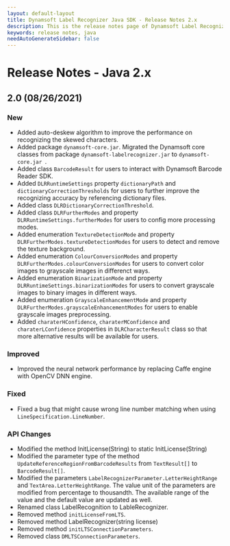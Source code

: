 ```yaml
---
layout: default-layout
title: Dynamsoft Label Recognizer Java SDK - Release Notes 2.x
description: This is the release notes page of Dynamsoft Label Recognizer for Java SDK version 2.x.
keywords: release notes, java
needAutoGenerateSidebar: false
---
```


# Release Notes - Java 2.x

## 2.0 (08/26/2021)

### New
- Added auto-deskew algorithm to improve the performance on recognizing the skewed characters. 
- Added package `dynamsoft-core.jar`. Migrated the Dynamsoft core classes from package `dynamsoft-labelrecognizer.jar` to `dynamsoft-core.jar `.
- Added class `BarcodeResult` for users to interact with Dynamsoft Barcode Reader SDK.
- Added `DLRRuntimeSettings` property `dictionaryPath` and `dictionaryCorrectionThresholds` for users to further improve the recognizing accuracy by referencing dictionary files.
- Added class `DLRDictionaryCorrectionThreshold`.
- Added class `DLRFurtherModes` and property `DLRRuntimeSettings.furtherModes` for users to config more processing modes.
- Added enumeration `TextureDetectionMode` and property `DLRFurtherModes.textureDetectionModes` for users to detect and remove the texture background.
- Added enumeration `ColourConversionModes` and property `DLRFurtherModes.colourConversionModes` for users to convert color images to grayscale images in differenct ways. 
- Added enumeration `BinarizationMode` and property `DLRRuntimeSettings.binarizationModes` for users to convert grayscale images to binary images in different ways. 
- Added enumeration `GrayscaleEnhancementMode` and property `DLRFurtherModes.grayscaleEnhancementModes` for users to enable grayscale images preprocessing.
- Added `charaterHConfidence`, `charaterMConfidence` and `charaterLConfidence` properties in `DLRCharacterResult` class so that more alternative results will be available for users.

### Improved
- Improved the neural network performance by replacing Caffe engine with OpenCV DNN engine.

### Fixed
- Fixed a bug that might cause wrong line number matching when using `LineSpecification.LineNumber`.

### API Changes
- Modified the method InitLicense(String) to static InitLicense(String)
- Modified the parameter type of the method `UpdateReferenceRegionFromBarcodeResults` from `TextResult[]` to `BarcodeResult[]`.
- Modified the parameters `LabelRecognizerParameter.LetterHeightRange` and `TextArea.LetterHeightRange`. The value unit of the parameters are modified from percentage to thousandth. The available range of the value and the default value are updated as well.
- Renamed class LabelRecognition to LableRecognizer.
- Removed method `initLicenseFromLTS`. 
- Removed method LabelRecognizer(string license)
- Removed method `initLTSConnectionParameters`.
- Removed class `DMLTSConnectionParameters`.

